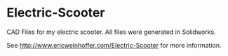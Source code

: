 Electric-Scooter
================

CAD Files for my electric scooter. All files were generated in Solidworks. 

See http://www.ericweinhoffer.com/Electric-Scooter for more information.
